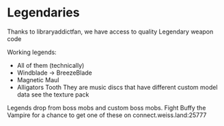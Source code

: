 # Legendaries
Thanks to libraryaddictfan, we have access to quality Legendary weapon code

Working legends:
 - All of them (technically)
 - Windblade -> BreezeBlade
 - Magnetic Maul
 - Alligators Tooth
They are music discs that have different custom model data see the texture pack

Legends drop from boss mobs and custom boss mobs. 
Fight Buffy the Vampire for a chance to get one of these on connect.weiss.land:25777
